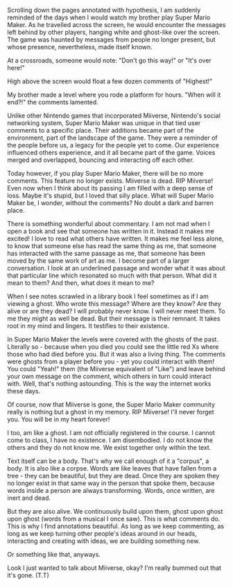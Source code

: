 
Scrolling down the pages annotated with hypothesis, I am suddenly reminded of the days when I would watch my brother play Super Mario Maker. As he travelled across the screen, he would encounter the messages left behind by other players, hanging white and ghost-like over the screen. The game was haunted by messages from people no longer present, but whose presence, nevertheless, made itself known. 

At a crossroads, someone would note: "Don't go this way!" or "It's over here!"

High above the screen would float a few dozen comments of "Highest!" 

My brother made a level where you rode a platform for hours. "When will it end?!" the comments lamented.

Unlike other Nintendo games that incorporated Miiverse, Nintendo's social networking system, Super Mario Maker was unique in that tied user comments to a specific place. Their additions became part of the environment, part of the landscape of the game. They were a reminder of the people before us, a legacy for the people yet to come. Our experience influenced others experience, and it all became part of the game. Voices merged and overlapped, bouncing and interacting off each other. 

Today however, if you play Super Mario Maker, there will be no more comments. This feature no longer exists. Miiverse is dead. RIP Miiverse! Even now when I think about its passing I am filled with a deep sense of loss. Maybe it's stupid, but I loved that silly place. What will Super Mario Maker be, I wonder, without the comments? No doubt a dark and barren place.  

There is something wonderful about commentary. I am not mad when I open a book and see that someone has written in it. Instead it makes me excited! I love to read what others have written. It makes me feel less alone, to know that someone else has read the same thing as me, that someone has interacted with the same passage as me, that someone has been moved by the same work of art as me. I become part of a larger conversation. I look at an underlined passage and wonder what it was about that particular line which resonated so much with that person. What did it mean to them? And then, what does it mean to me? 

When I see notes scrawled in a library book I feel sometimes as if I am viewing a ghost. Who wrote this message? Where are they know? Are they alive or are they dead? I will probably never know. I will never meet them. To me they might as well be dead. But their message is their remnant. It takes root in my mind and lingers. It testifies to their existence.

In Super Mario Maker the levels were covered with the ghosts of the past. Literally so - because when you died you could see the little red Xs where those who had died before you. But it was also a living thing. The comments were ghosts from a player before you - yet you could interact with them! You could "Yeah!" them (the Miiverse equivalent of "Like") and leave behind your own message on the comment, which others in turn could interact with. Well, that's nothing astounding. This is the way the internet works these days.  

Of course, now that Miiverse is gone, the Super Mario Maker community really is nothing but a ghost in my memory. RIP Miiverse! I'll never forget you. You will be in my heart forever! 

I too, am like a ghost. I am not officially registered in the course. I cannot come to class, I have no existence. I am disembodied. I do not know the others and they do not know me. We exist together only within the text. 

Text itself can be a body. That's why we call enough of it a "corpus", a body. It is also like a corpse. Words are like leaves that have fallen from a tree - they can be beautiful, but they are dead. Once they are spoken they no longer exist in that same way in the person that spoke them, because words inside a person are always transforming. Words, once written, are inert and dead. 

But they are also alive. We continuously build upon them, ghost upon ghost upon ghost (words from a musical I once saw). This is what comments do. This is why I find annotations beautiful. As long as we keep commenting, as long as  we keep turning other people's ideas around in our heads, interacting and creating with ideas, we are building something new. 

Or something like that, anyways. 

Look I just wanted to talk about Miiverse, okay? I'm really bummed out that it's gone. (T.T)
